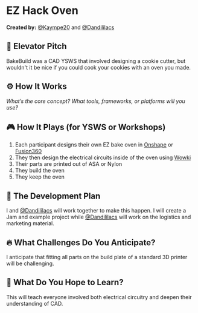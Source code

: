 # EZ Hack Oven

**Created by:** [@Kaympe20](https://github.com/kaympe20) and [@Dandililacs](https://github.com/Dandililacs)

## 🌟 Elevator Pitch  
BakeBuild was a CAD YSWS that involved designing a cookie cutter, but wouldn't it be nice if you could cook your cookies with an oven you made.

## ⚙️ How It Works  
_What’s the core concept? What tools, frameworks, or platforms will you use?_  

## 🎮 How It Plays (for YSWS or Workshops)  
1. Each participant designs their own EZ bake oven in [Onshape](https://www.onshape.com/) or [Fusion360](https://www.autodesk.com/products/fusion-360)
2. They then design the electrical circuits inside of the oven using [Wowki](https://wokwi.com/)
3. Their parts are printed out of ASA or Nylon
4. They build the oven
5. They keep the oven

## 🚀 The Development Plan  
I and [@Dandililacs](https://github.com/Dandililacs) will work together to make this happen. I will create a Jam and example project while [@Dandililacs](https://github.com/Dandililacs) will work on the logistics and marketing material.

## 🔥 What Challenges Do You Anticipate?  
I anticipate that fitting all parts on the build plate of a standard 3D printer will be challenging.

## 🎯 What Do You Hope to Learn?  
This will teach everyone involved both electrical circuitry and deepen their understanding of CAD.
